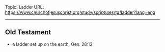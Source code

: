 Topic: Ladder
URL: https://www.churchofjesuschrist.org/study/scriptures/tg/ladder?lang=eng

---

## Old Testament

- a ladder set up on the earth, Gen. 28:12.

